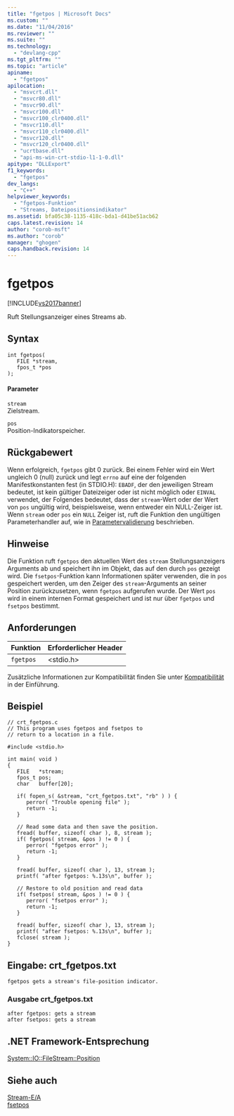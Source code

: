 ```yaml
---
title: "fgetpos | Microsoft Docs"
ms.custom: ""
ms.date: "11/04/2016"
ms.reviewer: ""
ms.suite: ""
ms.technology: 
  - "devlang-cpp"
ms.tgt_pltfrm: ""
ms.topic: "article"
apiname: 
  - "fgetpos"
apilocation: 
  - "msvcrt.dll"
  - "msvcr80.dll"
  - "msvcr90.dll"
  - "msvcr100.dll"
  - "msvcr100_clr0400.dll"
  - "msvcr110.dll"
  - "msvcr110_clr0400.dll"
  - "msvcr120.dll"
  - "msvcr120_clr0400.dll"
  - "ucrtbase.dll"
  - "api-ms-win-crt-stdio-l1-1-0.dll"
apitype: "DLLExport"
f1_keywords: 
  - "fgetpos"
dev_langs: 
  - "C++"
helpviewer_keywords: 
  - "fgetpos-Funktion"
  - "Streams, Dateipositionsindikator"
ms.assetid: bfa05c38-1135-418c-bda1-d41be51acb62
caps.latest.revision: 14
author: "corob-msft"
ms.author: "corob"
manager: "ghogen"
caps.handback.revision: 14
---
```

# fgetpos
[!INCLUDE[vs2017banner](../../assembler/inline/includes/vs2017banner.md)]

Ruft Stellungsanzeiger eines Streams ab.  
  
## Syntax  
  
```  
int fgetpos(   
   FILE *stream,  
   fpos_t *pos   
);  
```  
  
#### Parameter  
 `stream`  
 Zielstream.  
  
 `pos`  
 Position\-Indikatorspeicher.  
  
## Rückgabewert  
 Wenn erfolgreich, `fgetpos` gibt 0 zurück.  Bei einem Fehler wird ein Wert ungleich 0 \(null\) zurück und legt `errno` auf eine der folgenden Manifestkonstanten fest \(in STDIO.H\): `EBADF`, der den jeweiligen Stream bedeutet, ist kein gültiger Dateizeiger oder ist nicht möglich oder `EINVAL` verwendet, der Folgendes bedeutet, dass der `stream`\-Wert oder der Wert von `pos` ungültig wird, beispielsweise, wenn entweder ein NULL\-Zeiger ist.  Wenn `stream` oder `pos` ein `NULL` Zeiger ist, ruft die Funktion den ungültigen Parameterhandler auf, wie in [Parametervalidierung](../../c-runtime-library/parameter-validation.md) beschrieben.  
  
## Hinweise  
 Die Funktion ruft `fgetpos` den aktuellen Wert des `stream` Stellungsanzeigers Arguments ab und speichert ihn im Objekt, das auf den durch `pos` gezeigt wird.  Die `fsetpos`\-Funktion kann Informationen später verwenden, die in `pos` gespeichert werden, um den Zeiger des `stream`\-Arguments an seiner Position zurückzusetzen, wenn `fgetpos` aufgerufen wurde.  Der Wert `pos` wird in einem internen Format gespeichert und ist nur über `fgetpos` und `fsetpos` bestimmt.  
  
## Anforderungen  
  
|Funktion|Erforderlicher Header|  
|--------------|---------------------------|  
|`fgetpos`|\<stdio.h\>|  
  
 Zusätzliche Informationen zur Kompatibilität finden Sie unter [Kompatibilität](../../c-runtime-library/compatibility.md) in der Einführung.  
  
## Beispiel  
  
```  
// crt_fgetpos.c  
// This program uses fgetpos and fsetpos to  
// return to a location in a file.  
  
#include <stdio.h>  
  
int main( void )  
{  
   FILE   *stream;  
   fpos_t pos;  
   char   buffer[20];  
  
   if( fopen_s( &stream, "crt_fgetpos.txt", "rb" ) ) {  
      perror( "Trouble opening file" );  
      return -1;  
   }  
  
   // Read some data and then save the position.   
   fread( buffer, sizeof( char ), 8, stream );  
   if( fgetpos( stream, &pos ) != 0 ) {  
      perror( "fgetpos error" );  
      return -1;  
   }  
  
   fread( buffer, sizeof( char ), 13, stream );  
   printf( "after fgetpos: %.13s\n", buffer );  
  
   // Restore to old position and read data   
   if( fsetpos( stream, &pos ) != 0 ) {  
      perror( "fsetpos error" );  
      return -1;  
   }  
  
   fread( buffer, sizeof( char ), 13, stream );  
   printf( "after fsetpos: %.13s\n", buffer );  
   fclose( stream );  
}  
```  
  
## Eingabe: crt\_fgetpos.txt  
  
```  
fgetpos gets a stream's file-position indicator.  
```  
  
### Ausgabe crt\_fgetpos.txt  
  
```  
after fgetpos: gets a stream  
after fsetpos: gets a stream  
```  
  
## .NET Framework-Entsprechung  
 [System::IO::FileStream::Position](https://msdn.microsoft.com/en-us/library/system.io.filestream.position.aspx)  
  
## Siehe auch  
 [Stream\-E\/A](../../c-runtime-library/stream-i-o.md)   
 [fsetpos](../../c-runtime-library/reference/fsetpos.md)